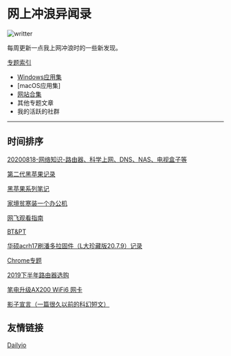 # 网上冲浪异闻录
![writter](https://img.shields.io/badge/%E4%BD%9C%E8%80%85-zwiss%20cai-brightgreen)

每周更新一点我上网冲浪时的一些新发现。

[专题索引](articles/abc.md)

* [Windows应用集](articles/applist.md)
* [macOS应用集]
* [网站合集](articles/websites.md)
* 其他专题文章
* 我的活跃的社群

---
## 时间排序
[20200818-网络知识-路由器、科学上网、DNS、NAS、电视盒子等](articles/Net.md)

[第二代黑苹果记录](articles/hackintosh2020.md)

[黑苹果系列笔记](articles/hackintosh.md)

[家境贫寒装一个办公机](articles/PCbuild2020A.md)

[网飞观看指南](articles/Netflix.md)

[BT&PT](articles/BTPT.md)

[华硕acrh17刷潘多拉固件（L大珍藏版20.7.9）记录](articles/acrh17pandora.md)

[Chrome专题](articles/chrome.md)

[2019下半年路由器选购](articles/Router2019.md)

[笔电升级AX200 WiFi6 网卡](articles/AX200.md)

[影子宣言（一篇很久以前的科幻短文）](articles/20140628.md)





## 友情链接
[Dailyio](https://dailyio.me/)